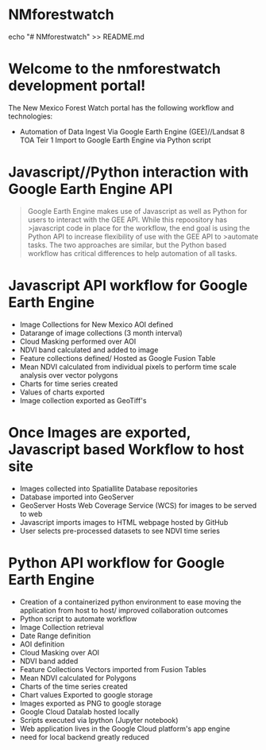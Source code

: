 # NMforestwatch
echo "# NMforestwatch" >> README.md


# Welcome to the nmforestwatch development portal!

The New Mexico Forest Watch portal has the following workflow and technologies:
* Automation of Data Ingest Via Google Earth Engine (GEE)//Landsat 8 TOA Teir 1 Import to Google Earth Engine via Python script

# Javascript//Python interaction with Google Earth Engine API
>Google Earth Engine makes use of Javascript as well as Python for users to interact with the GEE API.  While this repoository has >javascript code in place for the workflow, the end goal is using the Python API to increase flexibility of use with the GEE API to >automate tasks. The two approaches are similar, but the Python based workflow has critical differences to help automation of all tasks.

# Javascript API workflow for Google Earth Engine 
* Image Collections for New Mexico AOI defined 
* Datarange of image collections (3 month interval) 
* Cloud Masking performed over AOI
* NDVI band calculated and added to image 
* Feature collections defined/ Hosted as Google Fusion Table
* Mean NDVI calculated from individual pixels to perform time scale analysis over vector polygons
* Charts for time series created
* Values of charts exported
* Image collection exported as GeoTiff's


# Once Images are exported, Javascript based Workflow to host site
* Images collected into Spatiallite Database repositories
* Database imported into GeoServer
* GeoServer Hosts Web Coverage Service (WCS) for images to be served to web
* Javascript imports images to HTML webpage hosted by GitHub
* User selects pre-processed datasets to see NDVI time series

# Python API workflow for Google Earth Engine
* Creation of a containerized python environment to ease moving the application from host to host/ improved collaboration outcomes
* Python script to automate workflow
* Image Collection retrieval
* Date Range definition
* AOI definition
* Cloud Masking over AOI
* NDVI band added
* Feature Collections Vectors imported from Fusion Tables
* Mean NDVI calculated for Polygons
* Charts of the time series created
* Chart values Exported to google storage
* Images exported as PNG to google storage 
* Google Cloud Datalab hosted locally 
* Scripts executed via Ipython (Jupyter notebook)
* Web application lives in the Google Cloud platform's app engine
* need for local backend greatly reduced 


